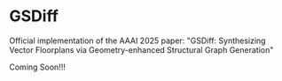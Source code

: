 # GSDiff
Official implementation of the AAAI 2025 paper: "GSDiff: Synthesizing Vector Floorplans via Geometry-enhanced Structural Graph Generation"

Coming Soon!!!
